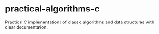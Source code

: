 # practical-algorithms-c
Practical C implementations of classic algorithms and data structures with clear documentation.
